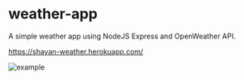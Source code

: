 # weather-app
A simple weather app using NodeJS Express and OpenWeather API.

https://shayan-weather.herokuapp.com/

![example](https://i.imgur.com/Jtwfwyz.png)
